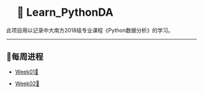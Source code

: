 # 　🧮 Learn_PythonDA
此项目用以记录中大南方2018级专业课程《Python数据分析》的学习。
 
---

## 📅每周进程

- [Week01🔧](https://github.com/Autumnhui/Learn_PythonDA/blob/master/Record%20of%20Learning/week01/week01.md)

- [Week02🐼](https://github.com/Autumnhui/Learn_PythonDA/blob/master/Record%20of%20Learning/week02/week02.md)

